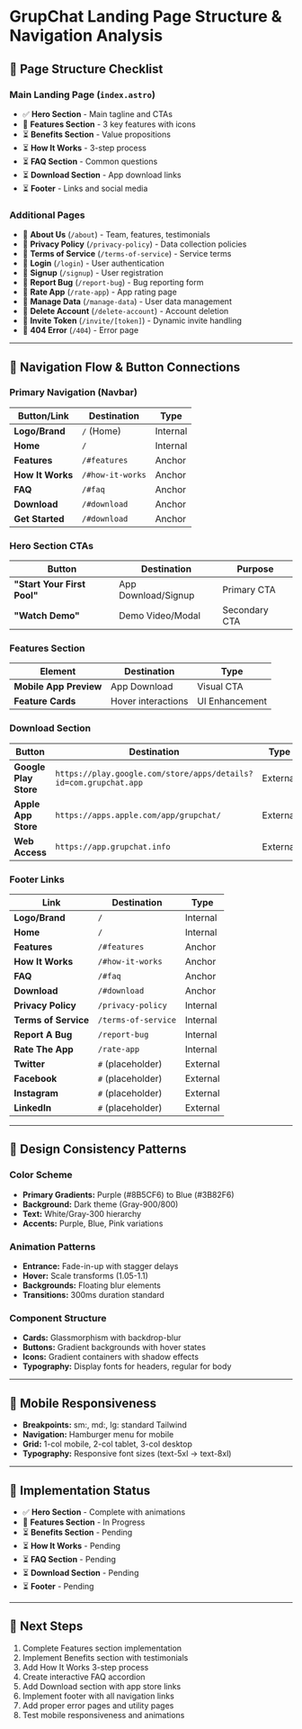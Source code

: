 # GrupChat Landing Page Structure & Navigation Analysis

## 📄 **Page Structure Checklist**

### **Main Landing Page (`index.astro`)**
- ✅ **Hero Section** - Main tagline and CTAs
- 🔄 **Features Section** - 3 key features with icons
- ⏳ **Benefits Section** - Value propositions 
- ⏳ **How It Works** - 3-step process
- ⏳ **FAQ Section** - Common questions
- ⏳ **Download Section** - App download links
- ⏳ **Footer** - Links and social media

### **Additional Pages**
- 📄 **About Us** (`/about`) - Team, features, testimonials
- 📄 **Privacy Policy** (`/privacy-policy`) - Data collection policies
- 📄 **Terms of Service** (`/terms-of-service`) - Service terms
- 📄 **Login** (`/login`) - User authentication
- 📄 **Signup** (`/signup`) - User registration
- 📄 **Report Bug** (`/report-bug`) - Bug reporting form
- 📄 **Rate App** (`/rate-app`) - App rating page
- 📄 **Manage Data** (`/manage-data`) - User data management
- 📄 **Delete Account** (`/delete-account`) - Account deletion
- 📄 **Invite Token** (`/invite/[token]`) - Dynamic invite handling
- 📄 **404 Error** (`/404`) - Error page

---

## 🔗 **Navigation Flow & Button Connections**

### **Primary Navigation (Navbar)**
| Button/Link | Destination | Type |
|-------------|------------|------|
| **Logo/Brand** | `/` (Home) | Internal |
| **Home** | `/` | Internal |
| **Features** | `/#features` | Anchor |
| **How It Works** | `/#how-it-works` | Anchor |
| **FAQ** | `/#faq` | Anchor |
| **Download** | `/#download` | Anchor |
| **Get Started** | `/#download` | Anchor |

### **Hero Section CTAs**
| Button | Destination | Purpose |
|--------|------------|---------|
| **"Start Your First Pool"** | App Download/Signup | Primary CTA |
| **"Watch Demo"** | Demo Video/Modal | Secondary CTA |

### **Features Section**
| Element | Destination | Type |
|---------|------------|------|
| **Mobile App Preview** | App Download | Visual CTA |
| **Feature Cards** | Hover interactions | UI Enhancement |

### **Download Section**
| Button | Destination | Type |
|--------|------------|------|
| **Google Play Store** | `https://play.google.com/store/apps/details?id=com.grupchat.app` | External |
| **Apple App Store** | `https://apps.apple.com/app/grupchat/` | External |
| **Web Access** | `https://app.grupchat.info` | External |

### **Footer Links**
| Link | Destination | Type |
|------|------------|------|
| **Logo/Brand** | `/` | Internal |
| **Home** | `/` | Internal |
| **Features** | `/#features` | Anchor |
| **How It Works** | `/#how-it-works` | Anchor |
| **FAQ** | `/#faq` | Anchor |
| **Download** | `/#download` | Anchor |
| **Privacy Policy** | `/privacy-policy` | Internal |
| **Terms of Service** | `/terms-of-service` | Internal |
| **Report A Bug** | `/report-bug` | Internal |
| **Rate The App** | `/rate-app` | Internal |
| **Twitter** | `#` (placeholder) | External |
| **Facebook** | `#` (placeholder) | External |
| **Instagram** | `#` (placeholder) | External |
| **LinkedIn** | `#` (placeholder) | External |

---

## 🎨 **Design Consistency Patterns**

### **Color Scheme**
- **Primary Gradients:** Purple (#8B5CF6) to Blue (#3B82F6)
- **Background:** Dark theme (Gray-900/800)
- **Text:** White/Gray-300 hierarchy
- **Accents:** Purple, Blue, Pink variations

### **Animation Patterns**
- **Entrance:** Fade-in-up with stagger delays
- **Hover:** Scale transforms (1.05-1.1)
- **Backgrounds:** Floating blur elements
- **Transitions:** 300ms duration standard

### **Component Structure**
- **Cards:** Glassmorphism with backdrop-blur
- **Buttons:** Gradient backgrounds with hover states
- **Icons:** Gradient containers with shadow effects
- **Typography:** Display fonts for headers, regular for body

---

## 📱 **Mobile Responsiveness**
- **Breakpoints:** sm:, md:, lg: standard Tailwind
- **Navigation:** Hamburger menu for mobile
- **Grid:** 1-col mobile, 2-col tablet, 3-col desktop
- **Typography:** Responsive font sizes (text-5xl → text-8xl)

---

## 🔄 **Implementation Status**
- ✅ **Hero Section** - Complete with animations
- 🔄 **Features Section** - In Progress
- ⏳ **Benefits Section** - Pending
- ⏳ **How It Works** - Pending
- ⏳ **FAQ Section** - Pending
- ⏳ **Download Section** - Pending
- ⏳ **Footer** - Pending

---

## 🎯 **Next Steps**
1. Complete Features section implementation
2. Implement Benefits section with testimonials
3. Add How It Works 3-step process
4. Create interactive FAQ accordion
5. Add Download section with app store links
6. Implement footer with all navigation links
7. Add proper error pages and utility pages
8. Test mobile responsiveness and animations
